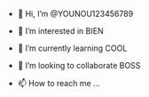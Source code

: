 - 👋 Hi, I’m @YOUNOU123456789
- 👀 I’m interested in BIEN
- 🌱 I’m currently learning COOL

- 💞️ I’m looking to collaborate BOSS

- 📫 How to reach me ...

<!---
YOUNOU123456789/YOUNOU123456789 is a ✨ special ✨ repository because its `README.md` (this file) appears on your GitHub profile.
You can click the Preview link to take a look at your changes.
--->
